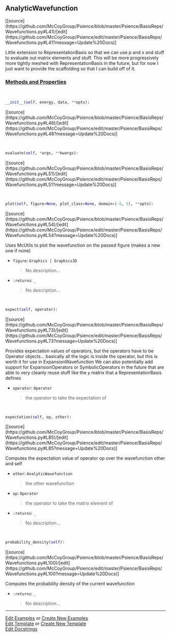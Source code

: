 ## <a id="Psience.BasisReps.Wavefunctions.AnalyticWavefunction">AnalyticWavefunction</a> 
<div class="docs-source-link" markdown="1">
[[source](https://github.com/McCoyGroup/Psience/blob/master/Psience/BasisReps/Wavefunctions.py#L41)/[edit](https://github.com/McCoyGroup/Psience/edit/master/Psience/BasisReps/Wavefunctions.py#L41?message=Update%20Docs)]
</div>

Little extension to RepresentationBasis so that we can use p and x and stuff
to evaluate out matrix elements and stuff.
This will be more progressively more tightly meshed with RepresentationBasis in the future,
but for now I just want to provide the scaffolding so that I can build off of it.

<div class="collapsible-section">
 <div class="collapsible-section collapsible-section-header" markdown="1">
 
### <a class="collapse-link" data-toggle="collapse" href="#methods">Methods and Properties</a> <a class="float-right" data-toggle="collapse" href="#methods"><i class="fa fa-chevron-down"></i></a>

 </div>
 <div class="collapsible-section collapsible-section-body collapse" id="methods" markdown="1">

<a id="Psience.BasisReps.Wavefunctions.AnalyticWavefunction.__init__" class="docs-object-method">&nbsp;</a> 
```python
__init__(self, energy, data, **opts): 
```
<div class="docs-source-link" markdown="1">
[[source](https://github.com/McCoyGroup/Psience/blob/master/Psience/BasisReps/Wavefunctions.py#L48)/[edit](https://github.com/McCoyGroup/Psience/edit/master/Psience/BasisReps/Wavefunctions.py#L48?message=Update%20Docs)]
</div>

<a id="Psience.BasisReps.Wavefunctions.AnalyticWavefunction.evaluate" class="docs-object-method">&nbsp;</a> 
```python
evaluate(self, *args, **kwargs): 
```
<div class="docs-source-link" markdown="1">
[[source](https://github.com/McCoyGroup/Psience/blob/master/Psience/BasisReps/Wavefunctions.py#L51)/[edit](https://github.com/McCoyGroup/Psience/edit/master/Psience/BasisReps/Wavefunctions.py#L51?message=Update%20Docs)]
</div>

<a id="Psience.BasisReps.Wavefunctions.AnalyticWavefunction.plot" class="docs-object-method">&nbsp;</a> 
```python
plot(self, figure=None, plot_class=None, domain=(-5, 5), **opts): 
```
<div class="docs-source-link" markdown="1">
[[source](https://github.com/McCoyGroup/Psience/blob/master/Psience/BasisReps/Wavefunctions.py#L54)/[edit](https://github.com/McCoyGroup/Psience/edit/master/Psience/BasisReps/Wavefunctions.py#L54?message=Update%20Docs)]
</div>

Uses McUtils to plot the wavefunction on the passed figure (makes a new one if none)
- `figure`: `Graphics | Graphics3D`
    >No description...
- `:returns`: `_`
    >No description...

<a id="Psience.BasisReps.Wavefunctions.AnalyticWavefunction.expect" class="docs-object-method">&nbsp;</a> 
```python
expect(self, operator): 
```
<div class="docs-source-link" markdown="1">
[[source](https://github.com/McCoyGroup/Psience/blob/master/Psience/BasisReps/Wavefunctions.py#L73)/[edit](https://github.com/McCoyGroup/Psience/edit/master/Psience/BasisReps/Wavefunctions.py#L73?message=Update%20Docs)]
</div>

Provides expectation values of operators, but the operators have to be Operator objects...
          basically all the logic is inside the operator, but this is worth it for use in ExpansionWavefunction
        We can also potentially add support for ExpansionOperators or SymbolicOperators in the future that are
          able to very cleanly reuse stuff like the `p` matrix that a RepresentationBasis defines
- `operator`: `Operator`
    >the operator to take the expectation of

<a id="Psience.BasisReps.Wavefunctions.AnalyticWavefunction.expectation" class="docs-object-method">&nbsp;</a> 
```python
expectation(self, op, other): 
```
<div class="docs-source-link" markdown="1">
[[source](https://github.com/McCoyGroup/Psience/blob/master/Psience/BasisReps/Wavefunctions.py#L85)/[edit](https://github.com/McCoyGroup/Psience/edit/master/Psience/BasisReps/Wavefunctions.py#L85?message=Update%20Docs)]
</div>

Computes the expectation value of operator op over the wavefunction other and self
- `other`: `AnalyticWavefunction`
    >the other wavefunction
- `op`: `Operator`
    >the operator to take the matrix element of
- `:returns`: `_`
    >No description...

<a id="Psience.BasisReps.Wavefunctions.AnalyticWavefunction.probability_density" class="docs-object-method">&nbsp;</a> 
```python
probability_density(self): 
```
<div class="docs-source-link" markdown="1">
[[source](https://github.com/McCoyGroup/Psience/blob/master/Psience/BasisReps/Wavefunctions.py#L100)/[edit](https://github.com/McCoyGroup/Psience/edit/master/Psience/BasisReps/Wavefunctions.py#L100?message=Update%20Docs)]
</div>

Computes the probability density of the current wavefunction
- `:returns`: `_`
    >No description...

 </div>
</div>




___

[Edit Examples](https://github.com/McCoyGroup/Psience/edit/gh-pages/ci/examples/Psience/BasisReps/Wavefunctions/AnalyticWavefunction.md) or 
[Create New Examples](https://github.com/McCoyGroup/Psience/new/gh-pages/?filename=ci/examples/Psience/BasisReps/Wavefunctions/AnalyticWavefunction.md) <br/>
[Edit Template](https://github.com/McCoyGroup/Psience/edit/gh-pages/ci/docs/Psience/BasisReps/Wavefunctions/AnalyticWavefunction.md) or 
[Create New Template](https://github.com/McCoyGroup/Psience/new/gh-pages/?filename=ci/docs/templates/Psience/BasisReps/Wavefunctions/AnalyticWavefunction.md) <br/>
[Edit Docstrings](https://github.com/McCoyGroup/Psience/edit/master/Psience/BasisReps/Wavefunctions.py#L41?message=Update%20Docs)